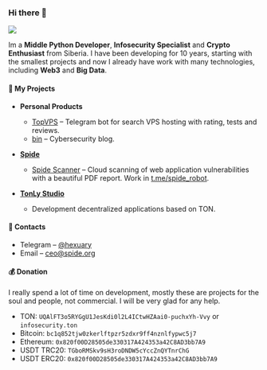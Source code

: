 ### Hi there 👋
![](https://komarev.com/ghpvc/?username=securityhigh&color=green)

Im a **Middle Python Developer**, **Infosecurity Specialist** and **Crypto Enthusiast** from Siberia.
I have been developing for 10 years, starting with the smallest projects and now I already have work with many technologies, including **Web3** and **Big Data**.

#### :briefcase: My Projects

- **Personal Products**
  - [TopVPS](https://t.me/topvpsbot) – Telegram bot for search VPS hosting with rating, tests and reviews.
  - [bin](https://t.me/hashbin) – Cybersecurity blog.

- **[Spide](https://github.com/spidesecurity)**
  - [Spide Scanner](https://spide.org/scanner) – Cloud scanning of web application vulnerabilities with a beautiful PDF report. Work in [t.me/spide_robot](https://t.me/spide_robot?start=github).

- **[TonLy Studio](https://github.com/TonLyStudio)**
  - Development decentralized applications based on TON.

#### :link: Contacts

- Telegram – [@hexuary](https://t.me/hexuary)
- Email – [ceo@spide.org](mailto:ceo@spide.org)

#### :moneybag: Donation

I really spend a lot of time on development, mostly these are projects for the soul and people, not commercial. I will be very glad for any help.

- TON: `UQAlFT3o5RYGgU1JesKdi0l2L4ICtwHZAai0-puchxYh-Vvy` or `infosecurity.ton`
- Bitcoin: `bc1q852tjw0zkerlftpzr5zdxr9ff4nznlfypwc5j7`
- Ethereum: `0x820f00D28505de330317A424353a42C8AD3bb7A9`
- USDT TRC20: `TGboRMSkv9sH3roDNDW5cYccZnQYTnrChG`
- USDT ERC20: `0x820f00D28505de330317A424353a42C8AD3bb7A9`


